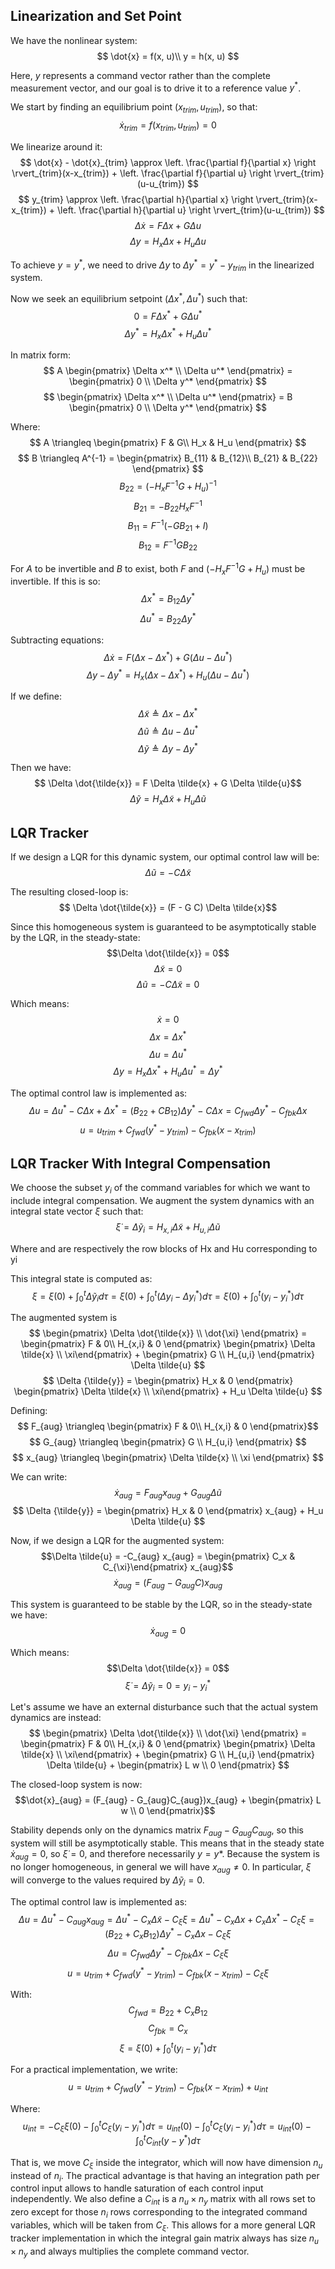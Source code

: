 ## Linearization and Set Point

We have the nonlinear system:
$$
\dot{x} = f(x, u)\\
y = h(x, u)
$$

Here, $y$ represents a command vector rather than the complete measurement vector, and our goal is to drive it to a reference value $y^*$.

We start by finding an equilibrium point $(x_{trim}, u_{trim})$, so that:
$$ \dot{x}_{trim} = f(x_{trim}, u_{trim}) = 0 $$

We linearize around it:
$$
\dot{x} - \dot{x}_{trim}  \approx \left. \frac{\partial f}{\partial x} \right \rvert_{trim}(x-x_{trim}) + \left. \frac{\partial f}{\partial u} \right \rvert_{trim}(u-u_{trim})
$$
$$
y_{trim}  \approx \left. \frac{\partial h}{\partial x} \right \rvert_{trim}(x-x_{trim}) + \left. \frac{\partial h}{\partial u} \right \rvert_{trim}(u-u_{trim})
$$
$$ \Delta \dot{x} = F \Delta x + G \Delta u $$
$$ \Delta y = H_x \Delta x + H_u \Delta u $$

To achieve $y = y^*$, we need to drive $\Delta y$ to $\Delta y^* = y^* - y_{trim}$ in the linearized system.

Now we seek an equilibrium setpoint $(\Delta x^*, \Delta u^*)$ such that:
$$ 0 = F \Delta x^* + G \Delta u^* $$
$$ \Delta y^* = H_x \Delta x^* + H_u \Delta u^* $$

In matrix form:
$$
A \begin{pmatrix} \Delta x^* \\ \Delta u^* \end{pmatrix} = \begin{pmatrix} 0 \\ \Delta y^* \end{pmatrix}
$$
$$
\begin{pmatrix} \Delta x^* \\ \Delta u^* \end{pmatrix} = B \begin{pmatrix} 0 \\ \Delta y^* \end{pmatrix}
$$

Where:
$$
A \triangleq \begin{pmatrix} F & G\\ H_x & H_u \end{pmatrix}
$$
$$
B \triangleq A^{-1} = \begin{pmatrix} B_{11} & B_{12}\\ B_{21} & B_{22} \end{pmatrix}
$$
$$ B_{22} = (-H_x F^{-1}G + H_u)^{-1}$$
$$ B_{21} = -B_{22} H_x F^{-1}$$
$$ B_{11} = F^{-1}(-GB_{21} + I)$$
$$ B_{12} = F^{-1}GB_{22}$$

For $A$ to be invertible and $B$ to exist, both $F$ and $(-H_x F^{-1}G + H_u)$ must be invertible. If this is so:
$$ \Delta x^* = B_{12} \Delta y^*$$
$$ \Delta u^* = B_{22} \Delta y^*$$

Subtracting equations:
$$ \Delta \dot{x} = F (\Delta x - \Delta x^*) + G (\Delta u - \Delta u^*)$$
$$ \Delta y - \Delta y^{*} = H_x (\Delta x - \Delta x^*) + H_u (\Delta u - \Delta u^*)$$

If we define:
$$\Delta \tilde{x} \triangleq \Delta x - \Delta x^*$$
$$\Delta \tilde{u} \triangleq \Delta u - \Delta u^*$$
$$\Delta \tilde{y} \triangleq \Delta y - \Delta y^*$$

Then we have:
$$ \Delta \dot{\tilde{x}} = F \Delta \tilde{x} + G \Delta \tilde{u}$$
$$ \Delta \tilde{y} = H_x \Delta \tilde{x} + H_u \Delta \tilde{u}$$

## LQR Tracker

If we design a LQR for this dynamic system, our optimal control law will be:
$$ \Delta \tilde{u} = - C \Delta \tilde{x} $$

The resulting closed-loop is:
$$ \Delta \dot{\tilde{x}} = (F - G C) \Delta \tilde{x}$$

Since this homogeneous system is guaranteed to be asymptotically stable by the LQR, in the steady-state:
$$\Delta \dot{\tilde{x}} = 0$$
$$\Delta \tilde{x} = 0$$
$$\Delta \tilde{u} = - C \Delta \tilde{x} = 0$$

Which means:
$$\dot{x} = 0$$
$$\Delta x = \Delta x^*$$
$$\Delta u = \Delta u^*$$
$$\Delta y = H_x \Delta x^* + H_u \Delta u^* = \Delta y^*$$

The optimal control law is implemented as:
$$\Delta u = \Delta u^* - C\Delta x + \Delta x^*= (B_{22} + CB_{12}) \Delta y^* - C\Delta x = C_{fwd}\Delta y^* - C_{fbk} \Delta x$$
$$u = u_{trim} + C_{fwd}(y^* - y_{trim}) - C_{fbk} (x - x_{trim})$$

## LQR Tracker With Integral Compensation
We choose the subset $y_{i}$ of the command variables for which we want to include integral compensation.
We augment the system dynamics with an integral state vector $\xi$ such that:
$$ \dot{\xi} = \Delta \tilde{y}_{i} = H_{x,i} \Delta \tilde{x} + H_{u,i} \Delta \tilde{u}$$

Where and are respectively the row blocks of Hx and Hu corresponding to yi

This integral state is computed as:
$$ \xi = \xi(0) + \int^t_{0} \Delta \tilde{y}_{i} d\tau = \xi(0) + \int_0^t (\Delta y_i - \Delta y_i^*) d\tau = \xi(0) + \int_0^t (y_i - y_i^*) d\tau $$

The augmented system is
$$
\begin{pmatrix} \Delta \dot{\tilde{x}} \\ \dot{\xi} \end{pmatrix} = \begin{pmatrix} F & 0\\ H_{x,i} & 0 \end{pmatrix} \begin{pmatrix} \Delta \tilde{x} \\ \xi\end{pmatrix} + \begin{pmatrix} G \\ H_{u,i} \end{pmatrix} \Delta \tilde{u}
$$
$$
 \Delta {\tilde{y}} = \begin{pmatrix} H_x & 0 \end{pmatrix} \begin{pmatrix} \Delta \tilde{x} \\ \xi\end{pmatrix} + H_u \Delta \tilde{u}
$$

Defining:
$$ F_{aug} \triangleq \begin{pmatrix} F & 0\\ H_{x,i} & 0 \end{pmatrix}$$
$$ G_{aug} \triangleq \begin{pmatrix} G \\ H_{u,i} \end{pmatrix} $$
$$ x_{aug} \triangleq \begin{pmatrix} \Delta \tilde{x} \\ \xi \end{pmatrix} $$

We can write:
$$\dot{x}_{aug} = F_{aug} x_{aug} + G_{aug} \Delta \tilde{u}$$
$$
 \Delta {\tilde{y}} = \begin{pmatrix} H_x & 0 \end{pmatrix} x_{aug} + H_u \Delta \tilde{u}
$$

Now, if we design a LQR for the augmented system:
$$\Delta \tilde{u} = -C_{aug} x_{aug} = \begin{pmatrix} C_x & C_{\xi}\end{pmatrix} x_{aug}$$
$$\dot{x}_{aug} = (F_{aug} - G_{aug}C)x_{aug}$$

This system is guaranteed to be stable by the LQR, so in the steady-state we have:
$$\dot{x}_{aug}=0$$

Which means:
$$\Delta \dot{\tilde{x}} = 0$$
$$\dot{\xi} = \Delta \tilde{y}_i =0 = y_i - y_i^*$$

Let's assume we have an external disturbance such that the actual system dynamics are instead:
$$
\begin{pmatrix} \Delta \dot{\tilde{x}} \\ \dot{\xi} \end{pmatrix} = \begin{pmatrix} F & 0\\ H_{x,i} & 0 \end{pmatrix} \begin{pmatrix} \Delta \tilde{x} \\ \xi\end{pmatrix} + \begin{pmatrix} G \\ H_{u,i} \end{pmatrix} \Delta \tilde{u} + \begin{pmatrix} L w \\ 0 \end{pmatrix}
$$

The closed-loop system is now:
$$\dot{x}_{aug} = (F_{aug} - G_{aug}C_{aug})x_{aug} + \begin{pmatrix} L w \\ 0 \end{pmatrix}$$

Stability depends only on the dynamics matrix $F_{aug} - G_{aug}C_{aug}$, so this system will still be asymptotically stable. This means that in the steady state $\dot{x}_{aug} = 0$, so $\dot{\xi} = 0$, and therefore necessarily $y = y*$. Because the system is no longer homogeneous, in general we will have $x_{aug} \neq 0$. In particular, $\xi$ will converge to the values required by $\Delta \tilde{y}_i = 0$.

The optimal control law is implemented as:
$$\Delta u = \Delta u^* - C_{aug}x_{aug} = \Delta u^* - C_x \Delta \tilde{x} - C_{\xi} \xi = \Delta u^* - C_x \Delta x + C_x \Delta x^* - C_{\xi} \xi = (B_{22} + C_x B_{12}) \Delta y^* - C_x \Delta x - C_{\xi} \xi$$
$$\Delta u = C_{fwd} \Delta y^* - C_{fbk} \Delta x - C_{\xi} \xi$$
$$u = u_{trim} + C_{fwd}(y^* - y_{trim}) - C_{fbk} (x - x_{trim}) - C_{\xi} \xi$$

With:
$$C_{fwd} = B_{22} + C_x B_{12}$$
$$C_{fbk} = C_x$$
$$ \xi = \xi(0) + \int_0^t (y_i - y_i^*) d\tau $$

For a practical implementation, we write:
$$u = u_{trim} + C_{fwd}(y^* - y_{trim}) - C_{fbk} (x - x_{trim}) + u_{int}$$

Where:
$$u_{int} = -C_{\xi} \xi(0) - \int_0^t C_{\xi} (y_i - y_i^*) d\tau = u_{int}(0)  - \int_0^t C_{\xi} (y_i - y_i^*) d\tau = u_{int}(0) - \int_0^t C_{int} (y - y^*) d\tau$$

That is, we move $C_\xi$ inside the integrator, which will now have dimension $n_u$ instead of $n_i$. The practical advantage is that having an integration path per control input allows to handle saturation of each control input independently. We also define a $C_{int}$ is a $n_u \times n_y$ matrix with all rows set to zero except for those $n_i$ rows corresponding to the integrated command variables, which will be taken from $C_{\xi}$. This allows for a more general LQR tracker implementation in which the integral gain matrix always has size $n_u \times n_y$ and always multiplies the complete command vector.